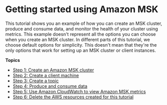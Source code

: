 # Getting started using Amazon MSK<a name="getting-started"></a>

This tutorial shows you an example of how you can create an MSK cluster, produce and consume data, and monitor the health of your cluster using metrics\. This example doesn't represent all the options you can choose when you create an MSK cluster\. In different parts of this tutorial, we choose default options for simplicity\. This doesn't mean that they're the only options that work for setting up an MSK cluster or client instances\.

**Topics**
+ [Step 1: Create an Amazon MSK cluster](create-cluster.md)
+ [Step 2: Create a client machine](create-client-machine.md)
+ [Step 3: Create a topic](create-topic.md)
+ [Step 4: Produce and consume data](produce-consume.md)
+ [Step 5: Use Amazon CloudWatch to view Amazon MSK metrics](view-metrics.md)
+ [Step 6: Delete the AWS resources created for this tutorial](delete-cluster.md)